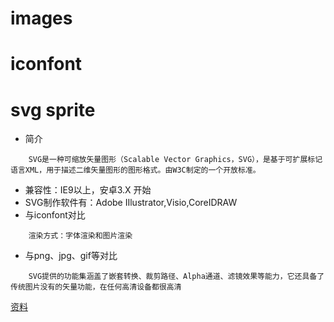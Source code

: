 <!-- 关于web图标问题 -->
# images
# iconfont
# svg sprite
* 简介
```
    SVG是一种可缩放矢量图形（Scalable Vector Graphics，SVG），是基于可扩展标记语言XML，用于描述二维矢量图形的图形格式。由W3C制定的一个开放标准。
```
* 兼容性：IE9以上，安卓3.X 开始
* SVG制作软件有：Adobe IIlustrator,Visio,CoreIDRAW
* 与iconfont对比
```
    渲染方式：字体渲染和图片渲染
```
* 与png、jpg、gif等对比
```
    SVG提供的功能集涵盖了嵌套转换、裁剪路径、Alpha通道、滤镜效果等能力，它还具备了传统图片没有的矢量功能，在任何高清设备都很高清
```
[资料](https://cloud.tencent.com/developer/article/1154360)